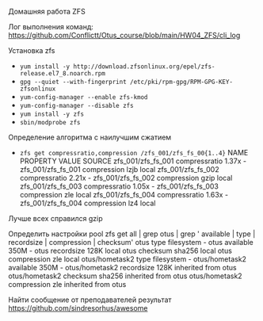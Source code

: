 Домашняя работа ZFS

Лог выполнения команд: https://github.com/Conflictt/Otus_course/blob/main/HW04_ZFS/cli_log

Установка zfs
- `yum install -y http://download.zfsonlinux.org/epel/zfs-release.el7_8.noarch.rpm`
- `gpg --quiet --with-fingerprint /etc/pki/rpm-gpg/RPM-GPG-KEY-zfsonlinux`
- `yum-config-manager --enable zfs-kmod`
- `yum-config-manager --disable zfs`
- `yum install -y zfs`
- `sbin/modprobe zfs`

Определение алгоритма с наилучшим сжатием
- `zfs get compressratio,compression /zfs_001/zfs_fs_00{1..4}`
    NAME                PROPERTY       VALUE     SOURCE
    zfs_001/zfs_fs_001  compressratio  1.37x     -
    zfs_001/zfs_fs_001  compression    lzjb      local
    zfs_001/zfs_fs_002  compressratio  2.21x     -
    zfs_001/zfs_fs_002  compression    gzip      local
    zfs_001/zfs_fs_003  compressratio  1.05x     -
    zfs_001/zfs_fs_003  compression    zle       local
    zfs_001/zfs_fs_004  compressratio  1.63x     -
    zfs_001/zfs_fs_004  compression    lz4       local

Лучше всех справился gzip

Определить настройки pool
zfs get all | grep otus | grep ' available \| type \| recordsize \| compression \| checksum'
otus                type                  filesystem             -
otus                available             350M                   -
otus                recordsize            128K                   local
otus                checksum              sha256                 local
otus                compression           zle                    local
otus/hometask2      type                  filesystem             -
otus/hometask2      available             350M                   -
otus/hometask2      recordsize            128K                   inherited from otus
otus/hometask2      checksum              sha256                 inherited from otus
otus/hometask2      compression           zle                    inherited from otus

Найти сообщение от преподавателей
результат https://github.com/sindresorhus/awesome
